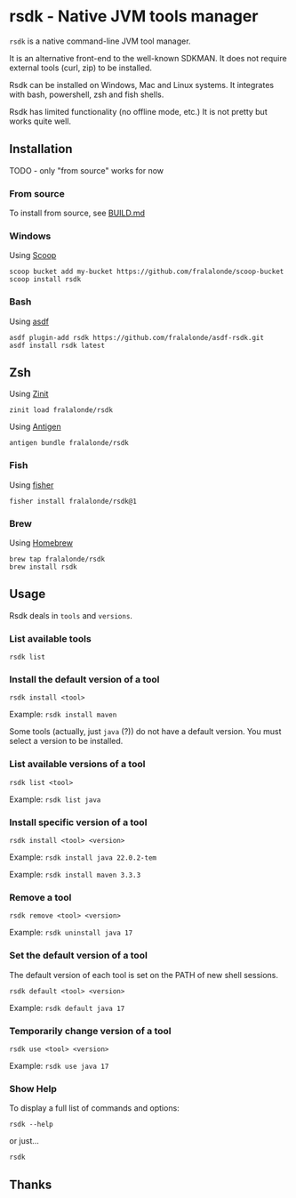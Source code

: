 # rsdk - Native JVM tools manager

`rsdk` is a native command-line JVM tool manager.

It is an alternative front-end to the well-known SDKMAN.
It does not require external tools (curl, zip) to be installed.

Rsdk can be installed on Windows, Mac and Linux systems.
It integrates with bash, powershell, zsh and fish shells.

Rsdk has limited functionality (no offline mode, etc.)
It is not pretty but works quite well.

## Installation

TODO - only "from source" works for now 

### From source
To install from source, see [BUILD.md](BUILD.md)

### Windows
Using [Scoop](https://scoop.sh/)

```
scoop bucket add my-bucket https://github.com/fralalonde/scoop-bucket
scoop install rsdk
```

### Bash
Using [asdf](https://asdf-vm.com/)

```
asdf plugin-add rsdk https://github.com/fralalonde/asdf-rsdk.git
asdf install rsdk latest
```

## Zsh
Using [Zinit](https://github.com/zdharma-continuum/zinit)

```
zinit load fralalonde/rsdk
```

Using [Antigen](https://github.com/zsh-users/antigen)

```
antigen bundle fralalonde/rsdk
```

### Fish
Using [fisher](https://github.com/jorgebucaran/fisher)

```
fisher install fralalonde/rsdk@1
```

### Brew
Using [Homebrew](https://brew.sh/)

```
brew tap fralalonde/rsdk
brew install rsdk
```

## Usage
Rsdk deals in ``tools`` and `versions`. 

### List available tools
``rsdk list``

### Install the default version of a tool 
``rsdk install <tool>``

Example: ``rsdk install maven``

Some tools (actually, just `java` (?)) do not have a default version. You must select a version to be installed.

### List available versions of a tool
``rsdk list <tool>`` 

Example: ``rsdk list java``

### Install specific version of a tool
``rsdk install <tool> <version>``

Example: ``rsdk install java 22.0.2-tem``

Example: ``rsdk install maven 3.3.3``

### Remove a tool 
``rsdk remove <tool> <version>``

Example: ``rsdk uninstall java 17``

### Set the default version of a tool

The default version of each tool is set on the PATH of new shell sessions.

``rsdk default <tool> <version>``

Example: ``rsdk default java 17``

### Temporarily change version of a tool

``rsdk use <tool> <version>``

Example: ``rsdk use java 17``

### Show Help

To display a full list of commands and options:

``rsdk --help``

or just...

```rsdk```

## Thanks
